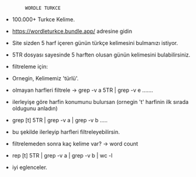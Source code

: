 			WORDLE TURKCE

* 100.000+ Turkce Kelime.

* https://wordleturkce.bundle.app/ adresine gidin

* Site sizden 5 harf içeren günün türkçe kelimesini bulmanızı istiyor.

* 5TR dosyası sayesinde 5 harften olusan günün kelimesini bulabilirsiniz.

* filtreleme için:

* Ornegin, Kelimemiz 'türlü'.

* olmayan harfleri filtrele -> grep -v a 5TR | grep -v e .......

* ilerleyişe göre harfin konumunu bulursan (ornegin 't' harfinin ilk sırada oldugunu anladın)

* grep [t] 5TR | grep -v a | grep -v b .....

* bu şekilde ilerleyip harfleri filtreleyebilirsin.

* filtrelemeden sonra kaç kelime var? -> word count

* rep [t] 5TR | grep -v a | grep -v b | wc -l

* iyi eglenceler.
